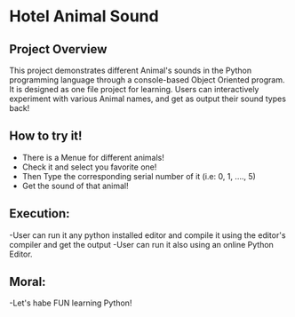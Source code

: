 # Hotel Animal Sound

## Project Overview

This project demonstrates different Animal's sounds in the Python programming language through a console-based Object Oriented program. It is designed as one file project for learning. Users can interactively experiment with various Animal names, and get as output their sound types back!

## How to try it!
- There is a Menue for different animals!
- Check it and select you favorite one!
- Then Type the corresponding serial number of it  (i.e: 0, 1, ...., 5)
- Get the sound of that animal!

## Execution:
-User can run it any python installed editor and compile it using the editor's compiler and get the output
-User can run it also using an online Python Editor.

## Moral:
-Let's habe FUN learning Python!
